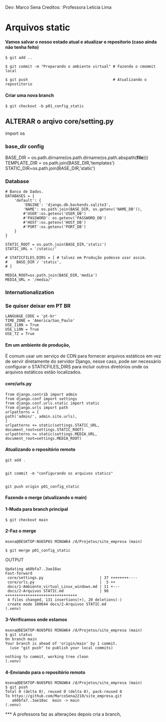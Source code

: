 Dev: Marco Sena
Creditos: :Professora  Letícia Lima 

# Arquivos static

#### Vamos salvar o nosso estado atual e atualizar o repositorio (caso ainda não tenha feito) 

```
$ git add ..

$ git commit -m "Preparando o ambiente virtual" # Fazendo o cmommit local

$ git push                                      # Atualizando o repostitorio

```

#### Criar uma nova branch  
```
$ git checkout -b p01_config_static
```

## ALTERAR o arqivo core/setting.py
import os

### base_dir config

BASE_DIR = os.path.dirname(os.path.dirname(os.path.abspath(__file__)))
TEMPLATE_DIR = os.path.join(BASE_DIR,'templates')
STATIC_DIR=os.path.join(BASE_DIR,'static')

### Database
```
# Banco de Dados.
DATABASES = {
    'default': {
        'ENGINE': 'django.db.backends.sqlite3',
        'NAME': os.path.join(BASE_DIR, os.getenv('NAME_DB')),
        #'USER':os.getenv('USER_DB')
        #'PASSWORD': os.getenv('PASSWORD_DB')
        #'HOST':os.getenv('HOST_DB')
        #'PORT':os.getenv('PORT_DB')
    }
}
```


```
STATIC_ROOT = os.path.join(BASE_DIR,'static')
STATIC_URL = '/static/'
```


```
# STATICFILES_DIRS = [ # talvez em Produção podesse usar assim.
#    BASE_DIR / 'static',
# ]

MEDIA_ROOT=os.path.join(BASE_DIR,'media')
MEDIA_URL = '/media/'
```

### Internationalization
### Se quiser deixar em PT BR
```
LANGUAGE_CODE = 'pt-br'
TIME_ZONE = 'America/Sao_Paulo'
USE_I18N = True
USE_L10N = True
USE_TZ = True
```

####  Em um ambiente de produção, 
É comum usar um serviço de CDN para fornecer
arquivos estáticos em vez de servir diretamente do servidor Django, nesse caso, pode
ser necessário configurar o STATICFILES_DIRS para incluir outros diretórios onde os
arquivos estáticos estão localizados.

#### core/urls.py

```
from django.contrib import admin
from django.conf import settings
from django.conf.urls.static import static
from django.urls import path
urlpatterns = [
path('admin/', admin.site.urls),
]
urlpatterns += static(settings.STATIC_URL, document_root=settings.STATIC_ROOT)
urlpatterns += static(settings.MEDIA_URL, document_root=settings.MEDIA_ROOT)

```

#### Atualizando o repositório remoto
```
git add .
```

```

git commit -m "configurando os arquivos statics"
```
```

git push origin p01_config_static 
```

#### Fazendo o merge (atualizando o main)
#### 1-Muda para branch principal

```
$ git checkout main
```

#### 2-Faz o merge

```
msena@DESKTOP-NU65P6S MINGW64 /d/Projetos/site_empresa (main)

$ git merge p01_config_static
```

OUTPUT
```
Updating a60bfa7..3ae18ac
Fast-forward
 core/settings.py                         | 37 ++++++++----
 core/urls.py                             |  5 ++
 docs/1-Ambiente_virtual_Linux_windows.md | 11 +---
 docs/2-Arquivos STATIC.md                | 98 ++++++++++++++++++++++++++++++++
 4 files changed, 131 insertions(+), 20 deletions(-)
 create mode 100644 docs/2-Arquivos STATIC.md
(.venv) 
```

#### 3-Verificamos onde estamos

```
msena@DESKTOP-NU65P6S MINGW64 /d/Projetos/site_empresa (main)
$ git status
On branch main
Your branch is ahead of 'origin/main' by 1 commit.
  (use "git push" to publish your local commits)

nothing to commit, working tree clean
(.venv)
```

#### 4-Enviando para o repositório remoto
```
msena@DESKTOP-NU65P6S MINGW64 /d/Projetos/site_empresa (main)
$ git push
Total 0 (delta 0), reused 0 (delta 0), pack-reused 0
To https://github.com/MarcoSena2210/site_empresa.git
   a60bfa7..3ae18ac  main -> main
(.venv)
```

*** A professora faz as alterações depois cria a branch,
